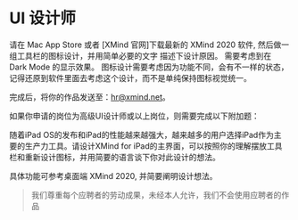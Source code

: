 # UI 设计师

请在 Mac App Store 或者 [XMind 官网]下载最新的 XMind 2020 软件, 然后做一组工具栏的图标设计，并用简单必要的文字 描述下设计原因。 需要考虑到在 Dark Mode 的显示效果。 图标设计需要考虑因为功能不同，会有不一样的状态，记得还原到软件里面去考虑这个设计，而不是单纯保持图标视觉统一。 

完成后，将你的作品发送至：hr@xmind.net。

如果你申请的岗位为高级UI设计师或以上岗位，则需要完成以下附加题：

随着iPad OS的发布和iPad的性能越来越强大，越来越多的用户选择iPad作为主
要的生产力工具。请设计XMind for iPad的主界面，可以按照你的理解摆放工具
栏和重新设计图标，并用简要的语言谈下你对此设计的想法。

具体功能可参考桌面端 XMind 2020, 并简要阐明设计想法。

> 我们尊重每个应聘者的劳动成果，未经本人允许，我们不会使用应聘者的作品